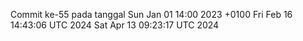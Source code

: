 Commit ke-55 pada tanggal Sun Jan 01 14:00 2023 +0100
Fri Feb 16 14:43:06 UTC 2024
Sat Apr 13 09:23:17 UTC 2024
